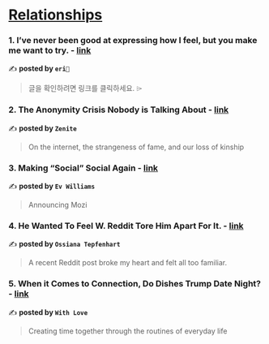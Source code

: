 
<h1><a href=https://medium.com/tag/relationships/recommended target="_blank" rel="noopener noreferrer">Relationships</a></h1>
<h3>1. I’ve never been good at expressing how I feel, but you make me want to try. - <a href="https://medium.com/@eriwrites/ive-never-been-good-at-expressing-how-i-feel-but-you-make-me-want-to-try-dcdd589c39af" target="_blank" rel="noopener noreferrer">link</a></h3>

✍️ **posted by `eri🍒`**

<blockquote>글을 확인하려면 링크를 클릭하세요. ⌲</blockquote>

<h3>2. The Anonymity Crisis Nobody is Talking About - <a href="https://medium.com/zenite/the-anonymity-crisis-nobody-is-talking-about-331defb6ae7c" target="_blank" rel="noopener noreferrer">link</a></h3>

✍️ **posted by `Zenite`**

<blockquote>On the internet, the strangeness of fame, and our loss of kinship</blockquote>

<h3>3. Making “Social” Social Again - <a href="https://medium.com/@ev/making-social-social-again-0126fa5c6ce8" target="_blank" rel="noopener noreferrer">link</a></h3>

✍️ **posted by `Ev Williams`**

<blockquote>Announcing Mozi</blockquote>

<h3>4. He Wanted To Feel W. Reddit Tore Him Apart For It. - <a href="https://medium.com/@ossiana.tepfenhart/he-just-wanted-to-feel-w-reddit-tore-him-apart-for-it-f0219cb8a89b" target="_blank" rel="noopener noreferrer">link</a></h3>

✍️ **posted by `Ossiana Tepfenhart`**

<blockquote>A recent Reddit post broke my heart and felt all too familiar.</blockquote>

<h3>5. When it Comes to Connection, Do Dishes Trump Date Night? - <a href="https://medium.com/written-with-love/when-it-comes-to-connection-do-dishes-trump-date-night-793bdb534399" target="_blank" rel="noopener noreferrer">link</a></h3>

✍️ **posted by `With Love`**

<blockquote>Creating time together through the routines of everyday life</blockquote>

